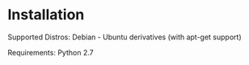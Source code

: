 # Installation

Supported Distros: Debian - Ubuntu derivatives (with apt-get support)

Requirements: Python 2.7
